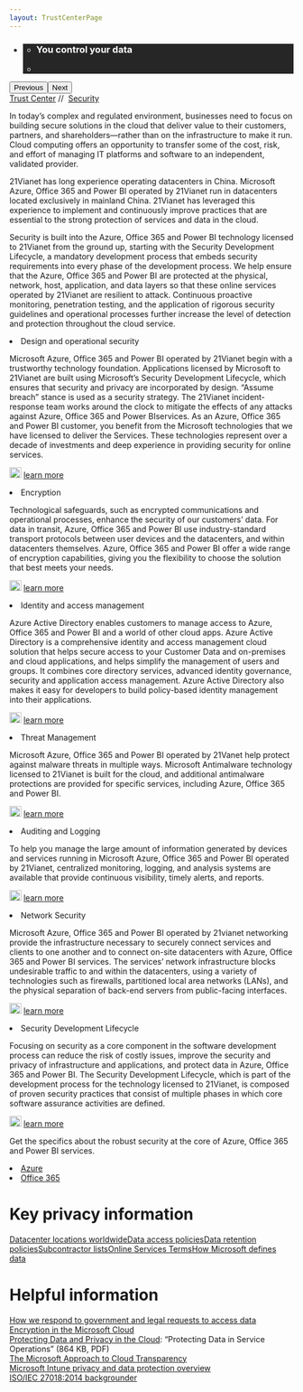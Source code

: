 ```yaml
---
layout: TrustCenterPage
---
```

<div class="row-fluid">
   <div class="span">
      <div>
         <div id="HeroWrapper" data-cols="1" data-view1="1" data-view2="1" data-view3="1" data-view4="1" class="row-fluid wider hero grid-container">
            <div class="span bp0-col-1-1 bp1-col-1-1 bp2-col-1-1 bp3-col-1-1">
               <div bi:type="slideshow" class="slideshow slideshow-hero hero" xmlns:bi="urn:schemas-microsoft-com:mscom:bi">
                  <ul bi:type="list" class="slides">
                     <li id="slide-1" bi:index="0" selectBi="">
                        <div class="heroitem light-foreground" bi:type="heroitem">
                           <div class="media" bi:parenttitle="t1">
                              <a href="" bi:track="False" bi:titleflag="t1" bi:index="0">
                                 <div data-picture="" data-alt="You are in control of your data" data-disable-swap-below="">
                                    <div data-src="https://c.s-microsoft.com/en-us/CMSImages/MS_TrustCenter_Privacy_Header.jpg?version=dc9c5b9b-c334-7922-892a-15c2cd65053d"></div>
                                    <noscript></noscript>
                                 </div>
                              </a>
                           </div>
                           <div class="text" bi:type="cta">
                              <div class="text-container">
                                 <div class="box" style="background: rgba(0,0,0,.85); color: #FFFFFF;">
                                    <ul bi:type="list" class="headerCaption subpageHeaderCaption">
                                       <li class="box-title">
                                          <h3 class="box-title" bi:type="title" bi:title="t1" style="color: #FFFFFF;">You control your data</h3>
                                       </li>
                                       <li class="box-actions box-description"><a target="_self" class="mscom-link" href=""></a></li>
                                    </ul>
                                 </div>
                              </div>
                           </div>
                        </div>
                     </li>
                  </ul>
                  <div class="navigation international" bi:track="false">
                     <div class="grid-container settop" data-title-text="Go To Slide "></div>
                  </div>
                  <div class="prev-next" bi:track="false"><button class="prev"><span class="icon-left" aria-hidden="true"></span><span class="screen-reader-text">Previous</span></button><button class="next"><span class="icon-right" aria-hidden="true"></span><span class="screen-reader-text">Next</span></button></div>
                  <div id="play-pause" class="play-pause" style="display:none">
                     <div class="pause"><button id="pauseButton" class="pause_button"><span class="icon-pause" aria-hidden="true"></span><span class="screen-reader-text">Pause</span></button></div>
                     <div class="play"><button id="playButton" class="play_button"><span class="icon-play" aria-hidden="true"></span><span class="screen-reader-text">Play</span></button></div>
                  </div>
               </div>
            </div>
         </div>
         <div id="BreadcrumbWrapper" data-cols="1" data-view1="1" data-view2="1" data-view3="1" data-view4="1" class="row-fluid grid-container mscom-grid-container breadcrumbs">
            <div class="span bp0-col-1-1 bp1-col-1-1 bp2-col-1-1 bp3-col-1-1"><a target="_self" class="mscom-link" href="https://www.microsoft.com/en-us/TrustCenter/default.aspx">Trust Center</a> // 
               <a target="_self" class="mscom-link" href="https://www.microsoft.com/en-us/TrustCenter/Privacy/default.aspx">Security</a>
            </div>
         </div>
         <div id="ContentWrapper" data-cols="2" data-view1="1" data-view2="2" data-view3="2" data-view4="2" class="row-fluid subpageBody">
            <div class="span bp0-col-1-1 bp2-col-2-1 bp3-col-2-1 bp1-col-2-2">
               <p>In today’s complex and regulated environment, businesses need to focus on building secure solutions in the cloud that deliver value to their customers, partners, and shareholders—rather than on the infrastructure to make it run. Cloud computing offers an opportunity to transfer some of the cost, risk, and effort of managing IT platforms and software to an independent, validated provider.
               </p>
               <p>21Vianet has long experience operating datacenters in China. Microsoft Azure, Office 365 and Power BI operated by 21Vianet run in datacenters located exclusively in mainland China. 21Vianet has leveraged this experience to implement and continuously improve practices that are essential to the strong protection of services and data in the cloud.
               </p>
               <p>Security is built into the Azure, Office 365 and Power BI technology licensed to 21Vianet from the ground up, starting with the Security Development Lifecycle, a mandatory development process that embeds security requirements into every phase of the development process. We help ensure that the Azure, Office 365 and Power BI are protected at the physical, network, host, application, and data layers so that these online services operated by 21Vianet are resilient to attack. Continuous proactive monitoring, penetration testing, and the application of rigorous security guidelines and operational processes further increase the level of detection and protection throughout the cloud service. 
               </p>
                     <li>
                         Design and operational security
                     </li>
                     <p>Microsoft Azure, Office 365 and Power BI operated by 21Vianet begin with a trustworthy technology foundation. Applications licensed by Microsoft to 21Vianet are built using Microsoft’s Security Development Lifecycle, which ensures that security and privacy are incorporated by design. “Assume breach” stance is used as a security strategy. The 21Vianet incident-response team works around the clock to mitigate the effects of any attacks against Azure, Office 365 and Power BIservices. As an Azure, Office 365 and Power BI customer, you benefit from the Microsoft technologies that we have licensed to deliver the Services. These technologies represent over a decade of investments and deep experience in providing security for online services. 
                     </p>
                     <p class="withArrow"><img src="https://c.s-microsoft.com/en-us/CMSImages/Arrow-nobg.png?version=4af37876-de78-d419-6f89-7890a74d4158" class="mscom-image" alt="Arrow | Navigate To How we respond to gov't requests" width="21" height="19" />
                        <a target="_self" class="mscom-link" href="https://www.microsoft.com/en-us/TrustCenter/Privacy/You-own-your-data#subcontractors">learn more </a>
                        <li>
                           Encryption
                        </li>
                        <p>Technological safeguards, such as encrypted communications and operational processes, enhance the security of our customers’ data. For data in transit, Azure, Office 365 and Power BI use industry-standard transport protocols between user devices and the datacenters, and within datacenters themselves. Azure, Office 365 and Power BI offer a wide range of encryption capabilities, giving you the flexibility to choose the solution that best meets your needs.
                        </p>
                        <p class="withArrow"><img src="https://c.s-microsoft.com/en-us/CMSImages/Arrow-nobg.png?version=4af37876-de78-d419-6f89-7890a74d4158" class="mscom-image" alt="Arrow | Navigate To How we respond to gov't requests" width="21" height="19" />
                        <a target="_self" class="mscom-link" href="https://www.microsoft.com/en-us/TrustCenter/Privacy/You-own-your-data#subcontractors">learn more </a>
                        <li>
                           Identity and access management
                        </li>
                        <p>Azure Active Directory enables customers to manage access to Azure, Office 365 and Power BI and a world of other cloud apps. Azure Active Directory is a comprehensive identity and access management cloud solution that helps secure access to your Customer Data and on-premises and cloud applications, and helps simplify the management of users and groups. It combines core directory services, advanced identity governance, security and application access management.  Azure Active Directory also makes it easy for developers to build policy-based identity management into their applications.
                         </p>
                         <p class="withArrow"><img src="https://c.s-microsoft.com/en-us/CMSImages/Arrow-nobg.png?version=4af37876-de78-d419-6f89-7890a74d4158" class="mscom-image" alt="Arrow | Navigate To How we respond to gov't requests" width="21" height="19" />
                        <a target="_self" class="mscom-link" href="https://www.microsoft.com/en-us/TrustCenter/Privacy/You-own-your-data#subcontractors">learn more </a>
                         <li>
                            Threat Management
                         </li>
                         <p>Microsoft Azure, Office 365 and Power BI operated by 21Vanet help protect against malware threats in multiple ways. Microsoft Antimalware technology licensed to 21Vianet is built for the cloud, and additional antimalware protections are provided for specific services, including Azure, Office 365 and Power BI.
                         </p>
                          <p class="withArrow"><img src="https://c.s-microsoft.com/en-us/CMSImages/Arrow-nobg.png?version=4af37876-de78-d419-6f89-7890a74d4158" class="mscom-image" alt="Arrow | Navigate To How we respond to gov't requests" width="21" height="19" />
                        <a target="_self" class="mscom-link" href="https://www.microsoft.com/en-us/TrustCenter/Privacy/You-own-your-data#subcontractors">learn more </a>
                         <li>
                             Auditing and Logging
                         </li>
                         <p>To help you manage the large amount of information generated by devices and services running in Microsoft Azure, Office 365 and Power BI operated by 21Vianet, centralized monitoring, logging, and analysis systems are available that provide continuous visibility, timely alerts, and reports.
                          </p>
                          <p class="withArrow"><img src="https://c.s-microsoft.com/en-us/CMSImages/Arrow-nobg.png?version=4af37876-de78-d419-6f89-7890a74d4158" class="mscom-image" alt="Arrow | Navigate To How we respond to gov't requests" width="21" height="19" />
                        <a target="_self" class="mscom-link" href="https://www.microsoft.com/en-us/TrustCenter/Privacy/You-own-your-data#subcontractors">learn more </a>
                          <li>
                              Network Security
                          </li>
                          <p>Microsoft Azure, Office 365 and Power BI operated by 21vianet networking provide the infrastructure necessary to securely connect services and clients to one another and to connect on-site datacenters with Azure, Office 365 and Power BI services. The services’ network infrastructure blocks undesirable traffic to and within the datacenters, using a variety of technologies such as firewalls, partitioned local area networks (LANs), and the physical separation of back-end servers from public-facing interfaces.
                          </p>
                          <p class="withArrow"><img src="https://c.s-microsoft.com/en-us/CMSImages/Arrow-nobg.png?version=4af37876-de78-d419-6f89-7890a74d4158" class="mscom-image" alt="Arrow | Navigate To How we respond to gov't requests" width="21" height="19" />
                        <a target="_self" class="mscom-link" href="https://www.microsoft.com/en-us/TrustCenter/Privacy/You-own-your-data#subcontractors">learn more </a>
                          <li>
                              Security Development Lifecycle
                          </li>
                           <p>Focusing on security as a core component in the software development process can reduce the risk of costly issues, improve the security and privacy of infrastructure and applications, and protect data in Azure, Office 365 and Power BI. The Security Development Lifecycle, which is part of the development process for the technology licensed to 21Vianet, is composed of proven security practices that consist of multiple phases in which core software assurance activities are defined.
                           </p>
                           <p class="withArrow"><img src="https://c.s-microsoft.com/en-us/CMSImages/Arrow-nobg.png?version=4af37876-de78-d419-6f89-7890a74d4158" class="mscom-image" alt="Arrow | Navigate To How we respond to gov't requests" width="21" height="19" />
                        <a target="_self" class="mscom-link" href="https://www.microsoft.com/en-us/TrustCenter/Privacy/You-own-your-data#subcontractors">learn more </a>
                           <p> Get the specifics about the robust security at the core of Azure, Office 365 and Power BI services.
                           </p>
                        <li><a target="_blank" class="mscom-link" href="http://o365datacentermap.azurewebsites.net/">Azure</a></li>
                        <li><a target="_blank" class="mscom-link" href="http://o365datacentermap.azurewebsites.net/">Office 365</a></li>
                     </p>
                  </div>
               </div>
            </div>
            <div class="span bp0-col-1-1 bp2-col-2-1 bp3-col-2-1 bp1-col-2-2 bp0-clear bp1-clear">
               <div data-cols="1" data-view1="1" data-view2="1" data-view3="1" data-view4="1" class="row-fluid" id="key_privacy_info">
                  <div class="span bp0-col-1-1 bp1-col-1-1 bp2-col-1-1 bp3-col-1-1">
                     <h1>Key privacy information</h1>
                     <label><a target="_self" class="mscom-link" href="#_You_know_where">Datacenter locations worldwide</a></label><label><a target="_self" class="mscom-link" href="#_You_control_access">Data access policies</a></label><label><a target="_self" class="mscom-link" href="#_You_control_your">Data retention policies</a></label><label><a target="_self" class="mscom-link" href="https://www.microsoft.com/en-us/TrustCenter/Privacy/You-own-your-data#subcontractors">Subcontractor lists</a></label><label><a target="_blank" class="mscom-link" href="http://www.microsoftvolumelicensing.com/DocumentSearch.aspx?Mode=3&amp;DocumentTypeId=31">Online Services Terms</a></label><label><a target="_self" class="mscom-link" href="https://www.microsoft.com/en-us/TrustCenter/Privacy/You-own-your-data#How_MS_Defines">How Microsoft defines data</a></label>
                  </div>
               </div>
               <div id="SideBarWrapper" data-cols="1" data-view1="1" data-view2="1" data-view3="1" data-view4="1" class="row-fluid">
                  <div id="HelpfulInformation" class="span bp0-col-1-1 bp1-col-1-1 bp2-col-1-1 bp3-col-1-1">
                     <h1>Helpful information</h1>
                     <label><a target="_self" class="mscom-link" href="https://www.microsoft.com/en-us/TrustCenter/Privacy/Responding-to-govt-agency-requests-for-customer-data">How we respond to government and legal requests to access data</a></label><br /><label><a target="_self" class="mscom-link" href="https://www.microsoft.com/en-us/TrustCenter/Security/Encryption">Encryption in the Microsoft Cloud</a></label><br /><label class="withTail"><a target="_blank" class="mscom-link" href="http://download.microsoft.com/download/2/0/A/20A1529E-65CB-4266-8651-1B57B0E42DAA/Protecting-Data-and-Privacy-in-the-Cloud.pdf">Protecting Data and Privacy in the Cloud</a><span class="Tail">: “Protecting Data in Service Operations” (864 KB, PDF)</span></label><br /><label><a target="_blank" class="mscom-link" href="http://aka.ms/msftcloudtransp">The Microsoft Approach to Cloud Transparency</a></label><br /><label><a target="_blank" class="mscom-link" href="http://download.microsoft.com/download/C/A/B/CAB1F9BF-1C3F-41DB-8994-5B0EA35DD846/Intune_Privacy_and_Data_Protection_Overview.pdf">Microsoft Intune privacy and data protection overview</a></label><br /><label><a target="_self" class="mscom-link" href="https://www.microsoft.com/en-us/TrustCenter/Compliance/ISO-IEC-27018">ISO/IEC 27018:2014 backgrounder</a></label>
                  </div>
               </div>
            </div>
         </div>
      </div>
   </div>
</div>
<div class="row-fluid" data-view4="1" data-view3="1" data-view2="1" data-view1="1" data-cols="1">
   <div class="span bp0-col-1-1 bp1-col-1-1 bp2-col-1-1 bp3-col-1-1"></div>
</div>
